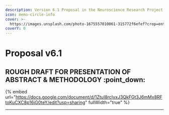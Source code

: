```yaml
---
description: Version 6.1 Proposal in the Neuroscience Research Project
icon: memo-circle-info
cover: >-
  https://images.unsplash.com/photo-1675557010061-315772f6efef?crop=entropy&cs=srgb&fm=jpg&ixid=M3wxOTcwMjR8MHwxfHNlYXJjaHwxfHxPcGVuYWl8ZW58MHx8fHwxNzMwMzQ2NzYzfDA&ixlib=rb-4.0.3&q=85
coverY: 0
---
```


# Proposal v6.1

## ROUGH DRAFT FOR PRESENTATION OF ABSTRACT & METHODOLOGY :point\_down:

{% embed url="https://docs.google.com/document/d/1ZtuI8rcIyxJ3QkFGt3J6mMx8RFtoKuCXC8p16iG0teY/edit?usp=sharing" fullWidth="true" %}

***

